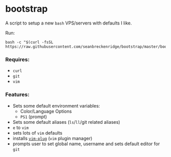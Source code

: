 # bootstrap

A script to setup a new `bash` VPS/servers with defaults I like.

Run:

```
bash -c "$(curl -fsSL https://raw.githubusercontent.com/seanbreckenridge/bootstrap/master/bootstrap)"
```

### Requires:

- `curl`
- `git`
- `vim`

### Features:

- Sets some default environment variables:
  - Color/Language Options
  - `PS1` (prompt)
- Sets some default aliases (`ls`/`ll`/git related aliases)
- `e` to `vim`
- sets lots of `vim` defaults
- installs [`vim-plug`](https://github.com/junegunn/vim-plug) (`vim` plugin manager)
- prompts user to set global name, username and sets default editor for `git`

